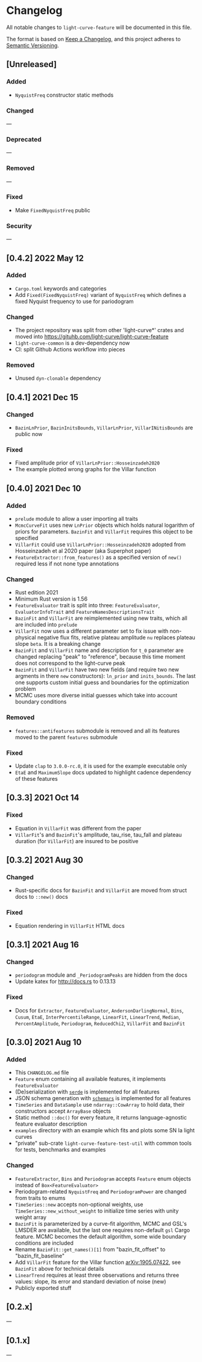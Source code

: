 # Changelog

All notable changes to `light-curve-feature` will be documented in this file.

The format is based on [Keep a Changelog](https://keepachangelog.com/en/1.0.0/),
and this project adheres to [Semantic Versioning](https://semver.org/spec/v2.0.0.html).

## [Unreleased]

### Added

- `NyquistFreq` constructor static methods

### Changed

—

### Deprecated

—

### Removed

—

### Fixed

- Make `FixedNyquistFreq` public

### Security

—

## [0.4.2] 2022 May 12

### Added

- `Cargo.toml` keywords and categories
- Add `Fixed(FixedNyquistFreq)` variant of `NyquistFreq` which defines a fixed Nyquist frequency to use for pariodogram

### Changed

- The project repository was split from other 'light-curve*' crates and moved into <https://gituhb.com/light-curve/light-curve-feature>
- `light-curve-common` is a dev-dependency now
- CI: split Github Actions workflow into pieces

### Removed

- Unused `dyn-clonable` dependency

## [0.4.1] 2021 Dec 15

### Changed

- `BazinLnPrior`, `BazinInitsBounds`, `VillarLnPrior`, `VillarINitisBounds` are public now

### Fixed

- Fixed amplitude prior of `VillarLnPrior::Hosseinzadeh2020`
- The example plotted wrong graphs for the Villar function

## [0.4.0] 2021 Dec 10

### Added

- `prelude` module to allow a user importing all traits
- `McmcCurveFit` uses new `LnPrior` objects which holds natural logarithm of priors for parameters. `BazinFit` and `VillarFit` requires this object to be specified
- `VillarFit` could use `VillarLnPrior::Hosseinzadeh2020` adopted from Hosseinzadeh et al 2020 paper (aka Superphot paper)
- `FeatureExtractor::from_features()` as a specified version of `new()` required less if not none type annotations

### Changed

- Rust edition 2021
- Minimum Rust version is 1.56
- `FeatureEvaluator` trait is split into three: `FeatureEvaluator`, `EvaluatorInfoTrait` and `FeatureNamesDescriptionsTrait`
- `BazinFit` and `VillarFit` are reimplemented using new traits, which all are included into `prelude`
- `VillarFit` now uses a different parameter set to fix issue with non-physical negative flux fits, relative plateau amplitude `nu` replaces plateau slope `beta`. It is a breaking change
- `BazinFit` and `VillarFit` name and description for `t_0` parameter are changed replacing "peak" to "reference", because this time moment does not correspond to the light-curve peak
- `BazinFit` and `VillarFit` have two new fields (and require two new argments in there `new` constructors): `ln_prior` and `inits_bounds`. The last one supports custom initial guess and boundaries for the optimization problem
- MCMC uses more diverse initial guesses which take into account boundary conditions

### Removed

- `features::antifeatures` submodule is removed and all its features moved to the parent `features` submodule

### Fixed

- Update `clap` to `3.0.0-rc.0`, it is used for the example executable only
- `EtaE` and `MaximumSlope` docs updated to highlight cadence dependency of these features

## [0.3.3] 2021 Oct 14

### Fixed

- Equation in `VillarFit` was different from the paper
- `VillarFit`'s and `BazinFit`'s amplitude, tau_rise, tau_fall and plateau duration (for `VillarFit`) are insured to be positive

## [0.3.2] 2021 Aug 30

### Changed

- Rust-specific docs for `BazinFit` and `VillarFit` are moved from struct docs to `::new()` docs

### Fixed

- Equation rendering in `VillarFit` HTML docs


## [0.3.1] 2021 Aug 16

### Changed

- `periodogram` module and `_PeriodogramPeaks` are hidden from the docs
- Update katex for <http://docs.rs> to 0.13.13

### Fixed

- Docs for `Extractor`, `FeatureEvaluator`, `AndersonDarlingNormal`, `Bins`, `Cusum`, `EtaE`, `InterPercentileRange`, `LinearFit`, `LinearTrend`, `Median`, `PercentAmplitude`, `Periodogram`, `ReducedChi2`, `VillarFit` and `BazinFit`

## [0.3.0] 2021 Aug 10

### Added

- This `CHANGELOG.md` file
- `Feature` enum containing all available features, it implements `FeatureEvaluator`
- (De)serialization with [`serde`](http://serde.rs) is implemented for all features
- JSON schema generation with [`schemars`](http://graham.cool/schemars/) is implemented for all features
- `TimeSeries` and `DataSample` use `ndarray::CowArray` to hold data, their constructors accept `ArrayBase` objects
- Static method `::doc()` for every feature, it returns language-agnostic feature evaluator description
- `examples` directory with an example which fits and plots some SN Ia light curves
- "private" sub-crate `light-curve-feature-test-util` with common tools for tests, benchmarks and examples

### Changed

- `FeatureExtractor`, `Bins` and `Periodogram` accepts `Feature` enum objects instead of `Box<FeatureEvaluator>`
- Periodogram-related `NyquistFreq` and `PeriodogramPower` are changed from traits to enums
- `TimeSeries::new` accepts non-optional weights, use `TimeSeries::new_without_weight` to initialize time series with unity weight array
- `BazinFit` is parameterized by a curve-fit algorithm, MCMC and GSL's LMSDER are available, but the last one requires non-default `gsl` Cargo feature. MCMC becomes the default algorithm, some wide boundary conditions are included
- Rename `BazinFit::get_names()[1]` from "bazin_fit_offset" to "bazin_fit_baseline"
- Add `VillarFit` feature for the Villar function [arXiv:1905.07422](http://arxiv.org/abs/1905.07422), see `BazinFit` above for technical details
- `LinearTrend` requires at least three observations and returns three values: slope, its error and standard deviation of noise (new)
- Publicly exported stuff

## [0.2.x]

—

## [0.1.x]

—
